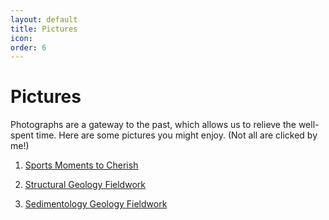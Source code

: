 ```yaml
---
layout: default
title: Pictures
icon: 
order: 6
---
```


<head>
    <link rel="stylesheet" href="../academicons-1.9.4/css/academicons.css"/>
    <link rel="stylesheet" href="../assets/css/tempCSS.css"/> 
    <script src="https://kit.fontawesome.com/f3d052e4c8.js" crossorigin="anonymous"></script>   
</head>


# Pictures
Photographs are a gateway to the past, which allows us to relieve the well-spent time. Here are some pictures you might enjoy. (Not all are clicked by me!)


 1. [Sports Moments to Cherish](../pictures_sports.html)

 2. [Structural Geology Fieldwork](../pictures_StrucFieldwork.html)

 2. [Sedimentology Geology Fieldwork](../pictures_SediFieldwork.html)




